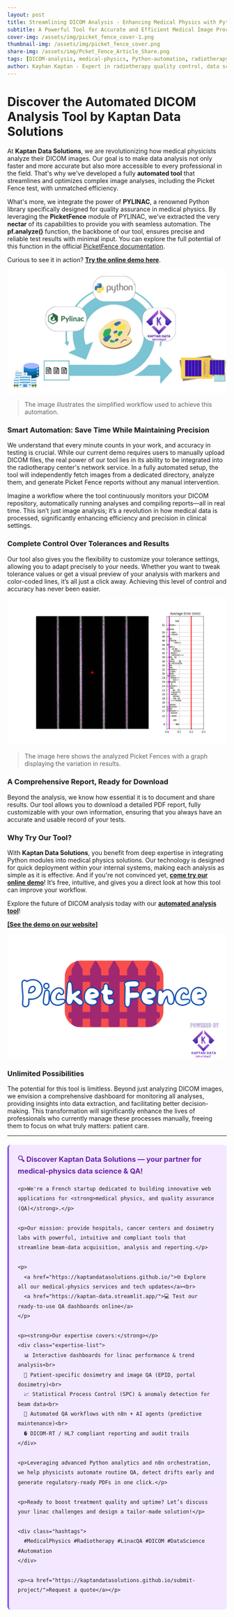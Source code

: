 ```yaml
---
layout: post
title: Streamlining DICOM Analysis - Enhancing Medical Physics with Python Automation  
subtitle: A Powerful Tool for Accurate and Efficient Medical Image Processing
cover-img: /assets/img/picket_fence_cover-1.png
thumbnail-img: /assets/img/picket_fence_cover.png
share-img: /assets/img/Pcket_Fence_Article_Share.png
tags: [DICOM-analysis, medical-physics, Python-automation, radiotherapy, medical-imaging, Picket-Fence-test, image-processing, MLC-alignment, healthcare-technology, pylinac, quality-assurance, compliance, data-analysis, medical-software]
author: Kayhan Kaptan - Expert in radiotherapy quality control, data science and automation
---
```



# Discover the Automated DICOM Analysis Tool by Kaptan Data Solutions

At **Kaptan Data Solutions**, we are revolutionizing how medical physicists analyze their DICOM images. Our goal is to make data analysis not only faster and more accurate but also more accessible to every professional in the field. That's why we've developed a fully **automated tool** that streamlines and optimizes complex image analyses, including the Picket Fence test, with unmatched efficiency.

What's more, we integrate the power of **PYLINAC**, a renowned Python library specifically designed for quality assurance in medical physics. By leveraging the **PicketFence** module of PYLINAC, we've extracted the very **nectar** of its capabilities to provide you with seamless automation. The **pf.analyze()** function, the backbone of our tool, ensures precise and reliable test results with minimal input. You can explore the full potential of this function in the official [PicketFence documentation](https://pylinac.readthedocs.io/en/latest/picketfence.html#).

Curious to see it in action? [**Try the online demo here**](https://kaptan-data.streamlit.app/Picketfence_analyse).

![png](/assets/img/blog_image_pf_pylinac_kds-1.png)

> The image illustrates the simplified workflow used to achieve this automation.


### Smart Automation: Save Time While Maintaining Precision

We understand that every minute counts in your work, and accuracy in testing is crucial. While our current demo requires users to manually upload DICOM files, the real power of our tool lies in its ability to be integrated into the radiotherapy center's network service. In a fully automated setup, the tool will independently fetch images from a dedicated directory, analyze them, and generate Picket Fence reports without any manual intervention.

Imagine a workflow where the tool continuously monitors your DICOM repository, automatically running analyses and compiling reports—all in real time. This isn’t just image analysis; it’s a revolution in how medical data is processed, significantly enhancing efficiency and precision in clinical settings.

### Complete Control Over Tolerances and Results

Our tool also gives you the flexibility to customize your tolerance settings, allowing you to adapt precisely to your needs. Whether you want to tweak tolerance values or get a visual preview of your analysis with markers and color-coded lines, it’s all just a click away. Achieving this level of control and accuracy has never been easier.

![png](/assets/img/analyzed_image_PF.png)

> The image here shows the analyzed Picket Fences with a graph displaying the variation in results.

### A Comprehensive Report, Ready for Download

Beyond the analysis, we know how essential it is to document and share results. Our tool allows you to download a detailed PDF report, fully customizable with your own information, ensuring that you always have an accurate and usable record of your tests.

### Why Try Our Tool?

With **Kaptan Data Solutions**, you benefit from deep expertise in integrating Python modules into medical physics solutions. Our technology is designed for quick deployment within your internal systems, making each analysis as simple as it is effective. And if you're not convinced yet, [**come try our online demo**](https://kaptan-data.streamlit.app/Picketfence_analyse)! It’s free, intuitive, and gives you a direct look at how this tool can improve your workflow.

Explore the future of DICOM analysis today with our [**automated analysis tool**](https://kaptan-data.streamlit.app/Picketfence_analyse)!


**[[See the demo on our website]](https://kaptan-data.streamlit.app/Picketfence_analyse)** 

[![png](/assets/img/p-f-page.png)](https://kaptan-data.streamlit.app/Picketfence_analyse)

### Unlimited Possibilities

The potential for this tool is limitless. Beyond just analyzing DICOM images, we envision a comprehensive dashboard for monitoring all analyses, providing insights into data extraction, and facilitating better decision-making. This transformation will significantly enhance the lives of professionals who currently manage these processes manually, freeing them to focus on what truly matters: patient care.

---


<html lang="fr">
<head>
    <meta charset="UTF-8">
    <meta name="viewport" content="width=device-width, initial-scale=1.0">
    <title>Kaptan Data Solutions</title>
    <style>
        .citation {
            background-color: #f3e8ff;
            border-left: 4px solid #8b5cf6;
            padding: 20px;
            margin: 20px 0;
            border-radius: 8px;
            font-family: -apple-system, BlinkMacSystemFont, 'Segoe UI', Roboto, sans-serif;
            line-height: 1.6;
        }
        .citation h3 {
            color: #6b21a8;
            margin-top: 0;
        }
        .citation a {
            color: #7c3aed;
            text-decoration: none;
        }
        .citation a:hover {
            text-decoration: underline;
        }
        .expertise-list {
            margin: 15px 0;
        }
        .hashtags {
            font-weight: bold;
            color: #7c3aed;
            margin-top: 15px;
        }
    </style>
</head>
<body>
  <div class="citation">
    <h3>🔍 Discover Kaptan Data Solutions — your partner for medical-physics data science & QA!</h3>

    <p>We're a French startup dedicated to building innovative web applications for <strong>medical physics, and quality assurance (QA)</strong>.</p>

    <p>Our mission: provide hospitals, cancer centers and dosimetry labs with powerful, intuitive and compliant tools that streamline beam-data acquisition, analysis and reporting.</p>

    <p>
      <a href="https://kaptandatasolutions.github.io/">🌐 Explore all our medical-physics services and tech updates</a><br>
      <a href="https://kaptan-data.streamlit.app/">💻 Test our ready-to-use QA dashboards online</a>
    </p>

    <p><strong>Our expertise covers:</strong></p>
    <div class="expertise-list">
      📊 Interactive dashboards for linac performance & trend analysis<br>
      🔬 Patient-specific dosimetry and image QA (EPID, portal dosimetry)<br>
      📈 Statistical Process Control (SPC) & anomaly detection for beam data<br>
      🤖 Automated QA workflows with n8n + AI agents (predictive maintenance)<br>
      � DICOM-RT / HL7 compliant reporting and audit trails
    </div>

    <p>Leveraging advanced Python analytics and n8n orchestration, we help physicists automate routine QA, detect drifts early and generate regulatory-ready PDFs in one click.</p>

    <p>Ready to boost treatment quality and uptime? Let’s discuss your linac challenges and design a tailor-made solution!</p>

    <div class="hashtags">
      #MedicalPhysics #Radiotherapy #LinacQA #DICOM #DataScience #Automation
    </div>

    <p><a href="https://kaptandatasolutions.github.io/submit-project/">Request a quote</a></p>
  </div>
</body>
</html>